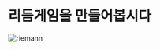 # 리듬게임을 만들어봅시다
![riemann](https://upload.wikimedia.org/wikipedia/commons/thumb/8/82/Georg_Friedrich_Bernhard_Riemann.jpeg/800px-Georg_Friedrich_Bernhard_Riemann.jpeg)
